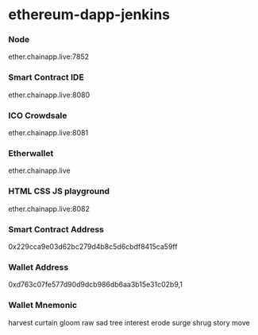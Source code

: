 # ethereum-dapp-jenkins

### Node
ether.chainapp.live:7852

### Smart Contract IDE
ether.chainapp.live:8080

### ICO Crowdsale
ether.chainapp.live:8081

### Etherwallet
ether.chainapp.live

### HTML CSS JS playground
ether.chainapp.live:8082

### Smart Contract Address
0x229cca9e03d62bc279d4b8c5d6cbdf8415ca59ff

### Wallet Address
0xd763c07fe577d90d9dcb986db6aa3b15e31c02b9,1

### Wallet Mnemonic
harvest curtain gloom raw sad tree interest erode surge shrug story move